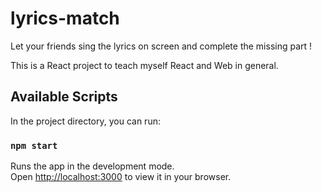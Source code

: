 # lyrics-match
Let your friends sing the lyrics on screen and complete the missing part !

This is a React project to teach myself React and Web in general.


## Available Scripts

In the project directory, you can run:

### `npm start`

Runs the app in the development mode.\
Open [http://localhost:3000](http://localhost:3000) to view it in your browser.
